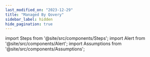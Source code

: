 ```yaml
---
last_modified_on: "2023-12-29"
title: "Managed By Qovery"
sidebar_label: hidden
hide_pagination: true
---
```


import Steps from '@site/src/components/Steps';
import Alert from '@site/src/components/Alert';
import Assumptions from '@site/src/components/Assumptions';



